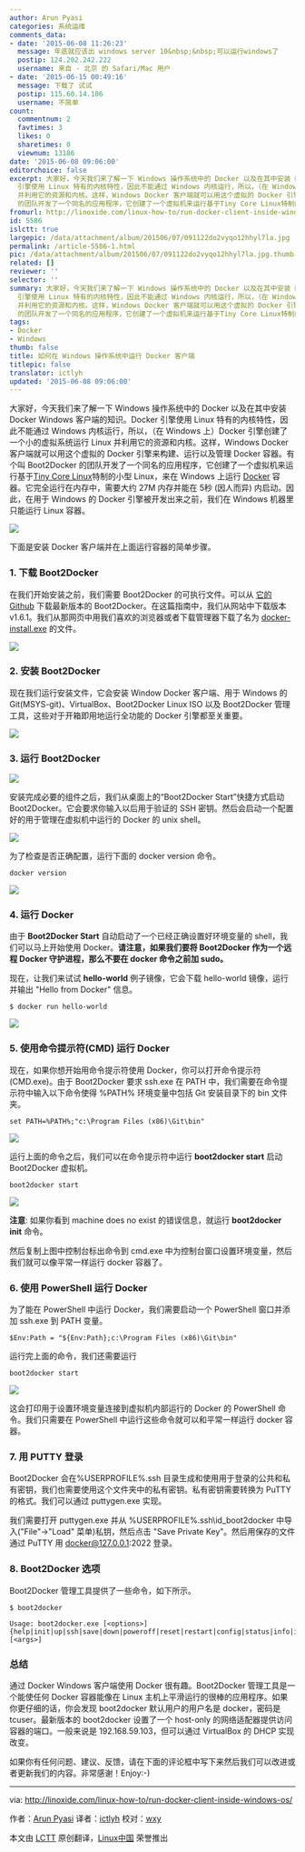 ```yaml
---
author: Arun Pyasi
categories: 系统运维
comments_data:
- date: '2015-06-08 11:26:23'
  message: 年底就应该出 windows server 10&nbsp;&nbsp;可以运行windows了
  postip: 124.202.242.222
  username: 来自 - 北京 的 Safari/Mac 用户
- date: '2015-06-15 00:49:16'
  message: 下载了 试试
  postip: 115.60.14.106
  username: 不简单
count:
  commentnum: 2
  favtimes: 3
  likes: 0
  sharetimes: 0
  viewnum: 13186
date: '2015-06-08 09:06:00'
editorchoice: false
excerpt: 大家好，今天我们来了解一下 Windows 操作系统中的 Docker 以及在其中安装 Docker Windows 客户端的知识。Docker
  引擎使用 Linux 特有的内核特性，因此不能通过 Windows 内核运行，所以，（在 Windows 上）Docker 引擎创建了一个小的虚拟系统运行 Linux
  并利用它的资源和内核。这样，Windows Docker 客户端就可以用这个虚拟的 Docker 引擎来构建、运行以及管理 Docker 容器。有个叫 Boot2Docker
  的团队开发了一个同名的应用程序，它创建了一个虚拟机来运行基于Tiny Core Linux特制的小型 Linux，来在 Windows 上运行 Docker 容器。它完全
fromurl: http://linoxide.com/linux-how-to/run-docker-client-inside-windows-os/
id: 5586
islctt: true
largepic: /data/attachment/album/201506/07/091122do2vyqo12hhyl7la.jpg
permalink: /article-5586-1.html
pic: /data/attachment/album/201506/07/091122do2vyqo12hhyl7la.jpg.thumb.jpg
related: []
reviewer: ''
selector: ''
summary: 大家好，今天我们来了解一下 Windows 操作系统中的 Docker 以及在其中安装 Docker Windows 客户端的知识。Docker
  引擎使用 Linux 特有的内核特性，因此不能通过 Windows 内核运行，所以，（在 Windows 上）Docker 引擎创建了一个小的虚拟系统运行 Linux
  并利用它的资源和内核。这样，Windows Docker 客户端就可以用这个虚拟的 Docker 引擎来构建、运行以及管理 Docker 容器。有个叫 Boot2Docker
  的团队开发了一个同名的应用程序，它创建了一个虚拟机来运行基于Tiny Core Linux特制的小型 Linux，来在 Windows 上运行 Docker 容器。它完全
tags:
- Docker
- Windows
thumb: false
title: 如何在 Windows 操作系统中运行 Docker 客户端
titlepic: false
translator: ictlyh
updated: '2015-06-08 09:06:00'
---
```


大家好，今天我们来了解一下 Windows 操作系统中的 Docker 以及在其中安装 Docker Windows 客户端的知识。Docker 引擎使用 Linux 特有的内核特性，因此不能通过 Windows 内核运行，所以，（在 Windows 上）Docker 引擎创建了一个小的虚拟系统运行 Linux 并利用它的资源和内核。这样，Windows Docker 客户端就可以用这个虚拟的 Docker 引擎来构建、运行以及管理 Docker 容器。有个叫 Boot2Docker 的团队开发了一个同名的应用程序，它创建了一个虚拟机来运行基于[Tiny Core Linux](http://tinycorelinux.net/)特制的小型 Linux，来在 Windows 上运行 [Docker](https://www.docker.io/) 容器。它完全运行在内存中，需要大约 27M 内存并能在 5秒 (因人而异) 内启动。因此，在用于 Windows 的 Docker 引擎被开发出来之前，我们在 Windows 机器里只能运行 Linux 容器。


![](/data/attachment/album/201506/07/091122do2vyqo12hhyl7la.jpg)


下面是安装 Docker 客户端并在上面运行容器的简单步骤。


### 1. 下载 Boot2Docker


在我们开始安装之前，我们需要 Boot2Docker 的可执行文件。可以从 [它的 Github](https://github.com/boot2docker/windows-installer/releases/latest) 下载最新版本的 Boot2Docker。在这篇指南中，我们从网站中下载版本 v1.6.1。我们从那网页中用我们喜欢的浏览器或者下载管理器下载了名为 [docker-install.exe](https://github.com/boot2docker/windows-installer/releases/download/v1.6.1/docker-install.exe) 的文件。


![](/data/attachment/album/201506/07/091124gyhf3xifxeprferx.png)


### 2. 安装 Boot2Docker


现在我们运行安装文件，它会安装 Window Docker 客户端、用于 Windows 的 Git(MSYS-git)、VirtualBox、Boot2Docker Linux ISO 以及 Boot2Docker 管理工具，这些对于开箱即用地运行全功能的 Docker 引擎都至关重要。


![](/data/attachment/album/201506/07/091125wowt8ywzymmosffc.png)


### 3. 运行 Boot2Docker


![](/data/attachment/album/201506/07/091125a8edqcrcpwd2dnwp.png)


安装完成必要的组件之后，我们从桌面上的“Boot2Docker Start”快捷方式启动 Boot2Docker。它会要求你输入以后用于验证的 SSH 密钥。然后会启动一个配置好的用于管理在虚拟机中运行的 Docker 的 unix shell。


![](/data/attachment/album/201506/07/091126xjl93t1mlh3mq4tq.png)


为了检查是否正确配置，运行下面的 docker version 命令。



```
docker version

```

![](/data/attachment/album/201506/07/091126ldaptrty5aat444r.png)


### 4. 运行 Docker


由于 **Boot2Docker Start** 自动启动了一个已经正确设置好环境变量的 shell，我们可以马上开始使用 Docker。**请注意，如果我们要将 Boot2Docker 作为一个远程 Docker 守护进程，那么不要在 docker 命令之前加 sudo。**


现在，让我们来试试 **hello-world** 例子镜像，它会下载 hello-world 镜像，运行并输出 "Hello from Docker" 信息。



```
$ docker run hello-world

```

![](/data/attachment/album/201506/07/091127i3765z4rzwwryv6m.png)


### 5. 使用命令提示符(CMD) 运行 Docker


现在，如果你想开始用命令提示符使用 Docker，你可以打开命令提示符(CMD.exe)。由于 Boot2Docker 要求 ssh.exe 在 PATH 中，我们需要在命令提示符中输入以下命令使得 %PATH% 环境变量中包括 Git 安装目录下的 bin 文件夹。



```
set PATH=%PATH%;"c:\Program Files (x86)\Git\bin"

```

![](/data/attachment/album/201506/07/091127kbp1kn1upooz5zjk.png)


运行上面的命令之后，我们可以在命令提示符中运行 **boot2docker start** 启动 Boot2Docker 虚拟机。



```
boot2docker start

```

![](/data/attachment/album/201506/07/091128nvky8s5yypaaveyj.png)


**注意**: 如果你看到 machine does no exist 的错误信息，就运行 **boot2docker init** 命令。


然后复制上图中控制台标出命令到 cmd.exe 中为控制台窗口设置环境变量，然后我们就可以像平常一样运行 docker 容器了。


### 6. 使用 PowerShell 运行 Docker


为了能在 PowerShell 中运行 Docker，我们需要启动一个 PowerShell 窗口并添加 ssh.exe 到 PATH 变量。



```
$Env:Path = "${Env:Path};c:\Program Files (x86)\Git\bin"

```

运行完上面的命令，我们还需要运行



```
boot2docker start

```

![](/data/attachment/album/201506/07/091128ort884a85j9ggjgc.png)


这会打印用于设置环境变量连接到虚拟机内部运行的 Docker 的 PowerShell 命令。我们只需要在 PowerShell 中运行这些命令就可以和平常一样运行 docker 容器。


### 7. 用 PUTTY 登录


Boot2Docker 会在%USERPROFILE%.ssh 目录生成和使用用于登录的公共和私有密钥，我们也需要使用这个文件夹中的私有密钥。私有密钥需要转换为 PuTTY 的格式。我们可以通过 puttygen.exe 实现。


我们需要打开 puttygen.exe 并从 %USERPROFILE%.ssh\id\_boot2docker 中导入("File"->"Load" 菜单)私钥，然后点击 "Save Private Key"。然后用保存的文件通过 PuTTY 用 [docker@127.0.0.1](mailto:docker@127.0.0.1):2022 登录。


### 8. Boot2Docker 选项


Boot2Docker 管理工具提供了一些命令，如下所示。



```
$ boot2docker

Usage: boot2docker.exe [<options>] {help|init|up|ssh|save|down|poweroff|reset|restart|config|status|info|ip|shellinit|delete|download|upgrade|version} [<args>]

```

### 总结


通过 Docker Windows 客户端使用 Docker 很有趣。Boot2Docker 管理工具是一个能使任何 Docker 容器能像在 Linux 主机上平滑运行的很棒的应用程序。如果你更仔细的话，你会发现 boot2docker 默认用户的用户名是 docker，密码是 tcuser。最新版本的 boot2docker 设置了一个 host-only 的网络适配器提供访问容器的端口。一般来说是 192.168.59.103，但可以通过 VirtualBox 的 DHCP 实现改变。


如果你有任何问题、建议、反馈，请在下面的评论框中写下来然后我们可以改进或者更新我们的内容。非常感谢！Enjoy:-)




---


via: <http://linoxide.com/linux-how-to/run-docker-client-inside-windows-os/>


作者：[Arun Pyasi](http://linoxide.com/author/arunp/) 译者：[ictlyh](https://github.com/ictlyh) 校对：[wxy](https://github.com/wxy)


本文由 [LCTT](https://github.com/LCTT/TranslateProject) 原创翻译，[Linux中国](https://linux.cn/) 荣誉推出